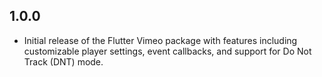 ## 1.0.0

- Initial release of the Flutter Vimeo package with features including customizable player settings, event callbacks, and support for Do Not Track (DNT) mode.
